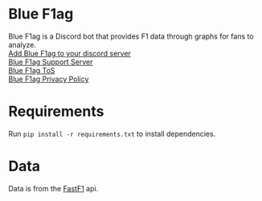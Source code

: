 # Blue F1ag

Blue F1ag is a Discord bot that provides F1 data through graphs for fans to analyze.  
[Add Blue F1ag to your discord server](https://ojee.net/bluef1ag-inv)  
[Blue F1ag Support Server](https://ojee.net/bluef1ag-support)  
[Blue F1ag ToS](https://ojee.net/bluef1ag-tos)  
[Blue F1ag Privacy Policy](https://ojee.net/bluef1ag-priv)  

# Requirements

Run `pip install -r requirements.txt` to install dependencies.

# Data

Data is from the [FastF1](https://github.com/theOehrly/Fast-F1) api.

